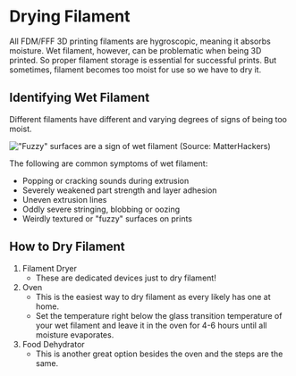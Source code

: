 # Drying Filament

All FDM/FFF 3D printing filaments are hygroscopic, meaning it absorbs moisture. Wet filament, however, can be problematic when being 3D printed. So proper filament storage is essential for successful prints. But sometimes, filament becomes too moist for use so we have to dry it.

## Identifying Wet Filament

Different filaments have different and varying degrees of signs of being too moist.

<!-- TODO: Add pictures or diagrams of common symptoms -->

!["Fuzzy" surfaces are a sign of wet filament (Source: MatterHackers)](https://i.all3dp.com/cdn-cgi/image/fit=cover,w=1000,gravity=0.5x0.5,format=auto/wp-content/uploads/2018/10/31132540/fuzzy-surfaces-are-a-sign-of-wet-filament-matterhackers-181027.jpg)

The following are common symptoms of wet filament:

- Popping or cracking sounds during extrusion
- Severely weakened part strength and layer adhesion
- Uneven extrusion lines
- Oddly severe stringing, blobbing or oozing
- Weirdly textured or "fuzzy" surfaces on prints

## How to Dry Filament

1. Filament Dryer
   - These are dedicated devices just to dry filament!
2. Oven
   - This is the easiest way to dry filament as every likely has one at home.
   - Set the temperature right below the glass transition temperature of your wet filament and leave it in the oven for 4-6 hours until all moisture evaporates.
3. Food Dehydrator
   - This is another great option besides the oven and the steps are the same.
